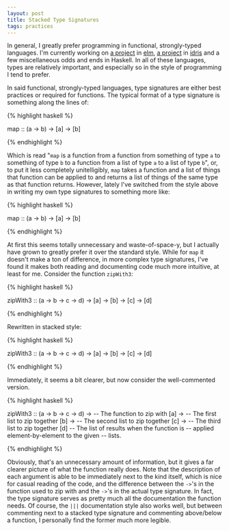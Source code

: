 ```yaml
---
layout: post
title: Stacked Type Signatures
tags: practices
---
```


In general, I greatly prefer programming in functional, strongly-typed
languages.  I'm currently working on [a
project](https://github.com/Lopi/HackMan) in [elm](http://elm-lang.org/), [a
project](https://github.com/japesinator/tarts) in
[idris](http://www.idris-lang.org/) and a few miscellaneous odds and ends in
Haskell.  In all of these languages, types are relatively important, and
especially so in the style of programming I tend to prefer.

In said functional, strongly-typed languages, type signatures are either best
practices or required for functions.  The typical format of a type signature is
something along the lines of:

{% highlight haskell %}

map :: (a -> b) -> [a] -> [b]

{% endhighlight %}

Which is read "`map` is a function from a function from something of type `a`
to something of type `b` to a function from a list of type `a` to a list of
type `b`", or, to put it less completely unitelligibly, `map` takes a function
and a list of things that function can be applied to and returns a list of
things of the same type as that function returns.  However, lately I've
switched from the style above in writing my own type signatures to something
more like:

{% highlight haskell %}

map :: (a -> b) ->
       [a] ->
       [b]

{% endhighlight %}

At first this seems totally unnecessary and waste-of-space-y, but I actually
have grown to greatly prefer it over the standard style.  While for `map` it
doesn't make a ton of difference, in more complex type signatures, I've found
it makes both reading and documenting code much more intuitive, at least for
me.  Consider the function `zipWith3`:

{% highlight haskell %}

zipWith3 :: (a -> b -> c -> d) -> [a] -> [b] -> [c] -> [d]

{% endhighlight %}

Rewritten in stacked style:

{% highlight haskell %}

zipWith3 :: (a -> b -> c -> d) ->
            [a] ->
            [b] ->
            [c] ->
            [d]

{% endhighlight %}

Immediately, it seems a bit clearer, but now consider the well-commented version.

{% highlight haskell %}

zipWith3 :: (a -> b -> c -> d) -> -- The function to zip with
            [a] ->                -- The first list to zip together
            [b] ->                -- The second list to zip together
            [c] ->                -- The third list to zip together
            [d]                   -- The list of results when the function is
                                  --   applied element-by-element to the given
                                  --   lists.

{% endhighlight %}

Obviously, that's an unnecessary amount of information, but it gives a far
clearer picture of what the function really does.  Note that the description of
each argument is able to be immediately next to the kind itself, which is nice
for casual reading of the code, and the difference between the `->`'s in the
function used to zip with and the `->`'s in the actual type signature.  In
fact, the type signature serves as pretty much all the documentation the
function needs.  Of course, the `|||` documentation style also works well, but
between commenting next to a stacked type signature and commenting above/below
a function, I personally find the former much more legible.

